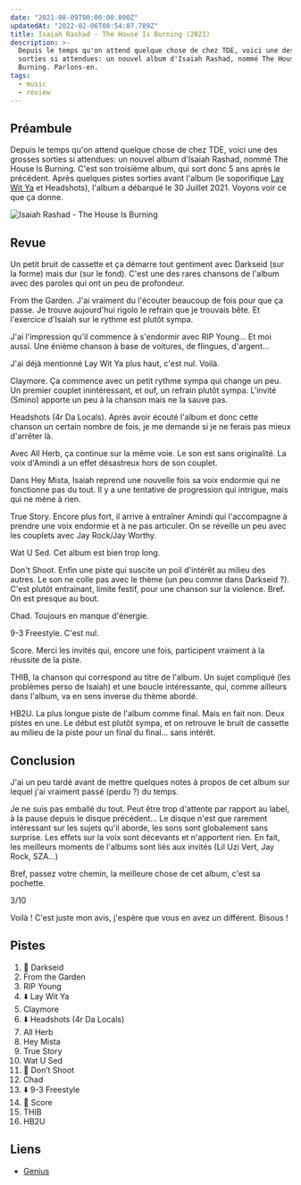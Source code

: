 ```yaml
---
date: "2021-08-09T00:00:00.000Z"
updatedAt: "2022-02-06T08:54:07.789Z"
title: Isaiah Rashad - The House Is Burning (2021)
description: >-
  Depuis le temps qu'on attend quelque chose de chez TDE, voici une des grosses
  sorties si attendues: un nouvel album d'Isaiah Rashad, nommé The House Is
  Burning. Parlons-en.
tags:
  - music
  - review
---
```


## Préambule

Depuis le temps qu'on attend quelque chose de chez TDE, voici une des grosses sorties si attendues: un nouvel album d'Isaiah Rashad, nommé The House Is Burning. C'est son troisième album, qui sort donc 5 ans après le précédent.
Après quelques pistes sorties avant l'album (le soporifique [Lay Wit Ya](https://www.youtube.com/watch?v=dzrQCsJzr70) et Headshots), l'album a débarqué le 30 Juillet 2021. Voyons voir ce que ça donne.

![Isaiah Rashad - The House Is Burning](/assets/contentful/5lAdkTZwgGNdbVcO5eogKI/b3153016f865559b8e22fcb7798cfa7f/R-19683439-1627676029-4226.png.webp)

## Revue

Un petit bruit de cassette et ça démarre tout gentiment avec Darkseid (sur la forme) mais dur (sur le fond). C'est une des rares chansons de l'album avec des paroles qui ont un peu de profondeur.

From the Garden. J'ai vraiment du l'écouter beaucoup de fois pour que ça passe. Je trouve aujourd'hui rigolo le refrain que je trouvais bête. Et l'exercice d'Isaiah sur le rythme est plutôt sympa.

J'ai l'impression qu'il commence à s'endormir avec RIP Young... Et moi aussi. Une énième chanson à base de voitures, de flingues, d'argent...

J'ai déjà mentionné Lay Wit Ya plus haut, c'est nul. Voilà.

Claymore. Ça commence avec un petit rythme sympa qui change un peu. Un premier couplet inintéressant, et ouf, un refrain plutôt sympa. L'invité (Smino) apporte un peu à la chanson mais ne la sauve pas.

Headshots (4r Da Locals). Après avoir écouté l'album et donc cette chanson un certain nombre de fois, je me demande si je ne ferais pas mieux d'arrêter là.

Avec All Herb, ça continue sur la même voie. Le son est sans originalité. La voix d'Amindi a un effet désastreux hors de son couplet.

Dans Hey Mista, Isaiah reprend une nouvelle fois sa voix endormie qui ne fonctionne pas du tout. Il y a une tentative de progression qui intrigue, mais qui ne mène à rien.

True Story. Encore plus fort, il arrive à entraîner Amindi qui l'accompagne à prendre une voix endormie et à ne pas articuler. On se réveille un peu avec les couplets avec Jay Rock/Jay Worthy.

Wat U Sed. Cet album est bien trop long.

Don't Shoot. Enfin une piste qui suscite un poil d'intérêt au milieu des autres. Le son ne colle pas avec le thème (un peu comme dans Darkseid ?). C'est plutôt entrainant, limite festif, pour une chanson sur la violence. Bref. On est presque au bout.

Chad. Toujours en manque d'énergie.

9-3 Freestyle. C'est nul.

Score. Merci les invités qui, encore une fois, participent vraiment à la réussite de la piste.

THIB, la chanson qui correspond au titre de l'album. Un sujet compliqué (les problèmes perso de Isaiah) et une boucle intéressante, qui, comme ailleurs dans l'album, va en sens inverse du thème abordé.

HB2U. La plus longue piste de l'album comme final. Mais en fait non. Deux pistes en une. Le début est plutôt sympa, et on retrouve le bruit de cassette au milieu de la piste pour un final du final... sans intérêt.

## Conclusion

J'ai un peu tardé avant de mettre quelques notes à propos de cet album sur lequel j'ai vraiment passé (perdu ?) du temps.

Je ne suis pas emballé du tout. Peut être trop d'attente par rapport au label, à la pause depuis le disque précédent... Le disque n'est que rarement intéressant sur les sujets qu'il aborde, les sons sont globalement sans surprise. Les effets sur la voix sont décevants et n'apportent rien. En fait, les meilleurs moments de l'albums sont liés aux invités (Lil Uzi Vert, Jay Rock, SZA...)

Bref, passez votre chemin, la meilleure chose de cet album, c'est sa pochette.

3/10

Voilà ! C'est juste mon avis, j'espère que vous en avez un différent. Bisous !

## Pistes

1. 💖 Darkseid
2. From the Garden
3. RIP Young
4. ⬇️ Lay Wit Ya
5. Claymore
6. ⬇️ Headshots (4r Da Locals)
7. All Herb
8. Hey Mista
9. True Story
10. Wat U Sed
11. 💖 Don’t Shoot
12. Chad
13. ⬇️ 9-3 Freestyle
14. 💖 Score
15. THIB
16. HB2U

## Liens

- [Genius](https://genius.com/albums/Isaiah-rashad/The-house-is-burning)
